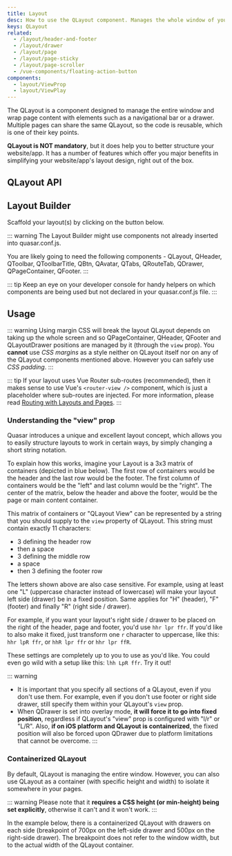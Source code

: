 ```yaml
---
title: Layout
desc: How to use the QLayout component. Manages the whole window of your Quasar app.
keys: QLayout
related:
  - /layout/header-and-footer
  - /layout/drawer
  - /layout/page
  - /layout/page-sticky
  - /layout/page-scroller
  - /vue-components/floating-action-button
components:
  - layout/ViewProp
  - layout/ViewPlay
---
```

The QLayout is a component designed to manage the entire window and wrap page content with elements such as a navigational bar or a drawer. Multiple pages can share the same QLayout, so the code is reusable, which is one of their key points.

**QLayout is NOT mandatory**, but it does help you to better structure your website/app. It has a number of features which offer you major benefits in simplifying your website/app's layout design, right out of the box.

## QLayout API
<doc-api file="QLayout" />

## Layout Builder
Scaffold your layout(s) by clicking on the button below.

::: warning
The Layout Builder might use components not already inserted into quasar.conf.js.

You are likely going to need the following components - QLayout, QHeader, QToolbar, QToolbarTitle, QBtn, QAvatar, QTabs, QRouteTab, QDrawer, QPageContainer, QFooter.
:::

::: tip
Keep an eye on your developer console for handy helpers on which components are being used but not declared in your quasar.conf.js file.
:::

<q-btn push color="brand-primary" icon-right="launch" label="Layout Builder" type="a" href="layout-builder" target="_blank" rel="noopener noreferrer" />

## Usage

::: warning Using margin CSS will break the layout
QLayout depends on taking up the whole screen and so QPageContainer, QHeader, QFooter and QLayoutDrawer positions are managed by it (through the `view` prop). You **cannot** use *CSS margins* as a style neither on QLayout itself nor on any of the QLayout components mentioned above. However you can safely use *CSS padding*.
:::

::: tip
If your layout uses Vue Router sub-routes (recommended), then it makes sense to use Vue's `<router-view />` component, which is just a placeholder where sub-routes are injected. For more information, please read [Routing with Layouts and Pages](/layout/routing-with-layouts-and-pages).
:::

### Understanding the "view" prop
Quasar introduces a unique and excellent layout concept, which allows you to easily structure layouts to work in certain ways, by simply changing a short string notation.

To explain how this works, imagine your Layout is a 3x3 matrix of containers (depicted in blue below). The first row of containers would be the header and the last row would be the footer. The first column of containers would be the "left" and last column would be the "right". The center of the matrix, below the header and above the footer, would be the page or main content container.

This matrix of containers or "QLayout View" can be represented by a string that you should supply to the `view` property of QLayout. This string must contain exactly 11 characters:

- 3 defining the header row
- then a space
- 3 defining the middle row
- a space
- then 3 defining the footer row

<view-prop />

The letters shown above are also case sensitive. For example, using at least one "L" (uppercase character instead of lowercase) will make your layout left side (drawer) be in a fixed position. Same applies for "H" (header), "F" (footer) and finally "R" (right side / drawer).

<view-play />

For example, if you want your layout's right side / drawer to be placed on the right of the header, page and footer, you'd use `hhr lpr ffr`. If you'd like to also make it fixed, just transform one `r` character to uppercase, like this: `hhr lpR ffr`, or `hhR lpr ffr` or `hhr lpr ffR`.

These settings are completely up to you to use as you'd like. You could even go wild with a setup like this: `lhh LpR ffr`. Try it out!

<q-btn push color="red" icon-right="launch" label="Layout Builder" type="a" href="layout-builder" target="_blank" rel="noopener noreferrer" />

::: warning
* It is important that you specify all sections of a QLayout, even if you don't use them. For example, even if you don't use footer or right side drawer, still specify them within your QLayout's `view` prop.
* When QDrawer is set into overlay mode, **it will force it to go into fixed position**, regardless if QLayout's "view" prop is configured with  "l/r" or "L/R". Also, **if on iOS platform and QLayout is containerized**, the fixed position will also be forced upon QDrawer due to platform limitations that cannot be overcome.
:::

### Containerized QLayout
By default, QLayout is managing the entire window. However, you can also use QLayout as a container (with specific height and width) to isolate it somewhere in your pages.

::: warning
Please note that it **requires a CSS height (or min-height) being set explicitly**, otherwise it can't and it won't work.
:::

In the example below, there is a containerized QLayout with drawers on each side (breakpoint of 700px on the left-side drawer and 500px on the right-side drawer). The breakpoint does not refer to the window width, but to the actual width of the QLayout container.

<doc-example title="Containerized QLayout" file="QLayout/Container" />

<doc-example title="In a QDialog" file="QLayout/ContainerDialog" />
